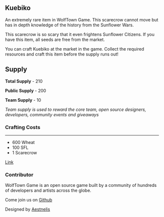 ## Kuebiko

An extremely rare item in WolfTown Game. This scarecrow cannot move but has in depth knowledge of the history from the Sunflower Wars.

This scarecrow is so scary that it even frightens Sunflower Citizens. If you have this item, all seeds are free from the market.

You can craft Kuebiko at the market in the game. Collect the required resources and craft this item before the supply runs out!

## Supply

**Total Supply** - 210

**Public Supply** - 200

**Team Supply** - 10

_Team supply is used to reward the core team, open source designers, developers, community events and giveaways_

### Crafting Costs

---

- 600 Wheat
- 100 SFL
- 1 Scarecrow

[Link](https://docs.sunflower-land.com/crafting-guide)

### Contributor

WolfTown Game is an open source game built by a community of hundreds of developers and artists across the globe.

Come join us on [Github](https://github.com/sunflower-land/sunflower-land)

Designed by [Aestnelis](https://twitter.com/containsapathy)
